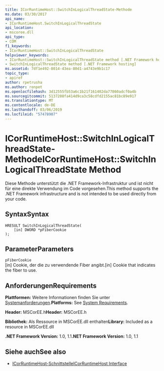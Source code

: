 ```yaml
---
title: ICorRuntimeHost::SwitchInLogicalThreadState-Methode
ms.date: 03/30/2017
api_name:
- ICorRuntimeHost.SwitchInLogicalThreadState
api_location:
- mscoree.dll
api_type:
- COM
f1_keywords:
- ICorRuntimeHost::SwitchInLogicalThreadState
helpviewer_keywords:
- ICorRuntimeHost::SwitchInLogicalThreadState method [.NET Framework hosting]
- SwitchInLogicalThreadState method [.NET Framework hosting]
ms.assetid: 7df1e492-8014-43ea-80d1-a4743e9b1c17
topic_type:
- apiref
author: rpetrusha
ms.author: ronpet
ms.openlocfilehash: 3d12555fb53a6c1b21f161402da77860adcf0a4b
ms.sourcegitcommit: 5137208fa414d9ca3c58cdfd2155ac81bc89e917
ms.translationtype: MT
ms.contentlocale: de-DE
ms.lasthandoff: 03/06/2019
ms.locfileid: "57478907"
---
```

# <a name="icorruntimehostswitchinlogicalthreadstate-method"></a><span data-ttu-id="55094-102">ICorRuntimeHost::SwitchInLogicalThreadState-Methode</span><span class="sxs-lookup"><span data-stu-id="55094-102">ICorRuntimeHost::SwitchInLogicalThreadState Method</span></span>
<span data-ttu-id="55094-103">Diese Methode unterstützt die .NET Framework-Infrastruktur und ist nicht für eine direkte Verwendung im Code vorgesehen.</span><span class="sxs-lookup"><span data-stu-id="55094-103">This method supports the .NET Framework infrastructure and is not intended to be used directly from your code.</span></span>  
  
## <a name="syntax"></a><span data-ttu-id="55094-104">Syntax</span><span class="sxs-lookup"><span data-stu-id="55094-104">Syntax</span></span>  
  
```  
HRESULT SwitchInLogicalThreadState(  
    [in] DWORD *pFiberCookie  
);  
```  
  
## <a name="parameters"></a><span data-ttu-id="55094-105">Parameter</span><span class="sxs-lookup"><span data-stu-id="55094-105">Parameters</span></span>  
 `pFiberCookie`  
 <span data-ttu-id="55094-106">[in] Cookie, der die zu verwendende Fiber angibt.</span><span class="sxs-lookup"><span data-stu-id="55094-106">[in] Cookie that indicates the fiber to use.</span></span>  
  
## <a name="requirements"></a><span data-ttu-id="55094-107">Anforderungen</span><span class="sxs-lookup"><span data-stu-id="55094-107">Requirements</span></span>  
 <span data-ttu-id="55094-108">**Plattformen:** Weitere Informationen finden Sie unter [Systemanforderungen](../../../../docs/framework/get-started/system-requirements.md).</span><span class="sxs-lookup"><span data-stu-id="55094-108">**Platforms:** See [System Requirements](../../../../docs/framework/get-started/system-requirements.md).</span></span>  
  
 <span data-ttu-id="55094-109">**Header:** MSCorEE.h</span><span class="sxs-lookup"><span data-stu-id="55094-109">**Header:** MSCorEE.h</span></span>  
  
 <span data-ttu-id="55094-110">**Bibliothek:** Als Ressource in MSCorEE.dll enthalten</span><span class="sxs-lookup"><span data-stu-id="55094-110">**Library:** Included as a resource in MSCorEE.dll</span></span>  
  
 <span data-ttu-id="55094-111">**.NET Framework Version:** 1.0, 1.1</span><span class="sxs-lookup"><span data-stu-id="55094-111">**.NET Framework Version:** 1.0, 1.1</span></span>  
  
## <a name="see-also"></a><span data-ttu-id="55094-112">Siehe auch</span><span class="sxs-lookup"><span data-stu-id="55094-112">See also</span></span>
- [<span data-ttu-id="55094-113">ICorRuntimeHost-Schnittstelle</span><span class="sxs-lookup"><span data-stu-id="55094-113">ICorRuntimeHost Interface</span></span>](../../../../docs/framework/unmanaged-api/hosting/icorruntimehost-interface.md)
